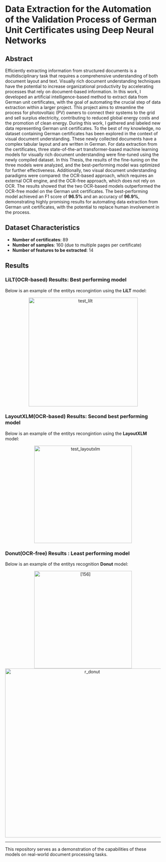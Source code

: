 
# Data Extraction for the Automation of the Validation Process of German Unit Certificates using Deep Neural Networks

## Abstract

Efficiently extracting information from structured documents is a multidisciplinary task that requires a comprehensive understanding of both document layout and text. Visually rich document understanding techniques have the potential to increase organizational productivity by accelerating processes that rely on document-based information. In this work, I developed an artificial intelligence-based method to extract data from German unit certificates, with the goal of automating the crucial step of data extraction within a larger project. This project aims to streamline the process for photovoltaic (PV) owners to connect their systems to the grid and sell surplus electricity, contributing to reduced global energy costs and the promotion of clean energy. During this work, I gathered and labeled new data representing German unit certificates. To the best of my knowledge, no dataset containing German certificates has been explored in the context of visual document understanding. These newly collected documents have a complex tabular layout and are written in German. For data extraction from the certificates, three state-of-the-art transformer-based machine learning models for visually rich document understanding were fine-tuned using the newly compiled dataset. In this Thesis, the results of the fine-tuning on the three models were analyzed, and the best-performing model was optimized for further effectiveness. Additionally, two visual document understanding paradigms were compared: the OCR-based approach, which requires an external OCR engine, and the OCR-free approach, which does not rely on OCR. The results showed that the two OCR-based models outperformed the OCR-free model on the German unit certificates. The best-performing model achieved an F1 score of **96.5%** and an accuracy of **96.9%**, demonstrating highly promising results for automating data extraction from German unit certificates, with the potential to replace human involvement in the process.

## Dataset Characteristics

- **Number of certificates**: 89  
- **Number of samples**: 160 (due to multiple pages per certificate)  
- **Number of features to be extracted**: 14  




## Results
### LiLT(OCR-based) Results: Best performing model
Below is an example of the entitys recongintion using the **LiLT** model:
<p align="center">
<img width="353" alt="test_lilt" src="https://github.com/user-attachments/assets/ae1fffcc-a2e6-4968-84ac-0fc8dafd6991">
<br />

### LayoutXLM(OCR-based) Results: Second best performing model
Below is an example of the entitys recongintion using the **LayoutXLM** model:
<p align="center">
<img width="316" alt="test_layoutxlm" src="https://github.com/user-attachments/assets/3ecbbc18-44eb-4478-803e-e4094a61e91c"> 
<br />

### Donut(OCR-free) Results : Least performing model
Below is an example of the entitys recognition **Donut** model:
<p align="center">
<img width="316" alt="[156]"src="https://github.com/user-attachments/assets/b6d3dd57-75e8-497d-9696-4f6f20d062e0"> <img width="548" alt="r_donut" src="https://github.com/user-attachments/assets/34d009c5-47fc-4b49-bddb-bb8ee9cd0916">


---
This repository serves as a demonstration of the capabilities of these models on real-world document processing tasks.
